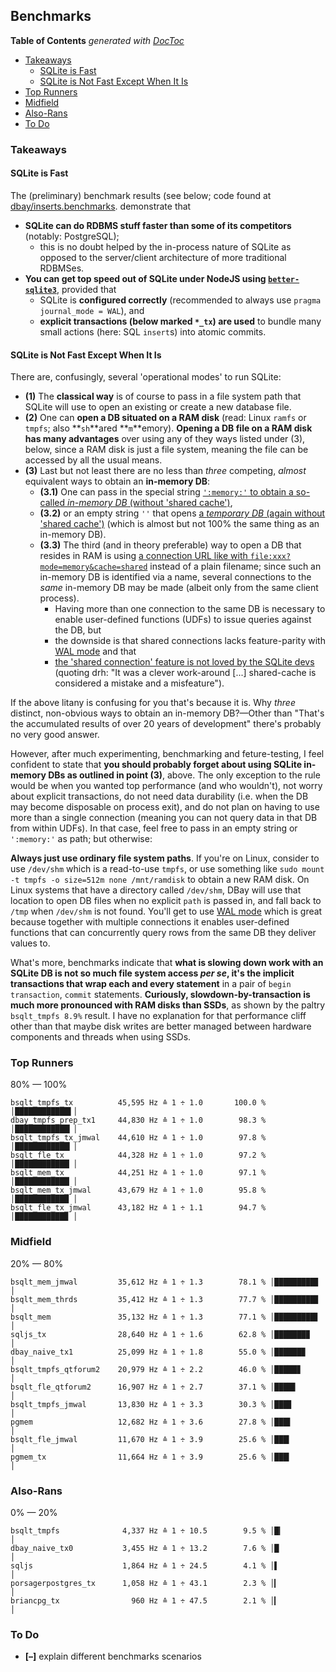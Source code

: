 

## Benchmarks


<!-- START doctoc generated TOC please keep comment here to allow auto update -->
<!-- DON'T EDIT THIS SECTION, INSTEAD RE-RUN doctoc TO UPDATE -->
**Table of Contents**  *generated with [DocToc](https://github.com/thlorenz/doctoc)*

- [Takeaways](#takeaways)
  - [SQLite is Fast](#sqlite-is-fast)
  - [SQLite is Not Fast Except When It Is](#sqlite-is-not-fast-except-when-it-is)
- [Top Runners](#top-runners)
- [Midfield](#midfield)
- [Also-Rans](#also-rans)
- [To Do](#to-do)

<!-- END doctoc generated TOC please keep comment here to allow auto update -->

### Takeaways

#### SQLite is Fast

The (preliminary) benchmark results (see below; code found at
[dbay/inserts.benchmarks](https://github.com/loveencounterflow/hengist/blob/master/dev/dbay/src/inserts.benchmarks.coffee).
demonstrate that

* **SQLite can do RDBMS stuff faster than some of its competitors** (notably: PostgreSQL);
  * this is no doubt helped by the in-process nature of SQLite as opposed to the server/client architecture
    of more traditional RDBMSes.
* **You can get top speed out of SQLite under NodeJS using
  [`better-sqlite3`](https://github.com/JoshuaWise/better-sqlite3)**, provided that
  * SQLite is **configured correctly** (recommended to always use `pragma journal_mode = WAL`), and
  * **explicit transactions (below marked `*_tx`) are used** to bundle many small actions (here: SQL
    `insert`s) into atomic commits.


#### SQLite is Not Fast Except When It Is

There are, confusingly, several 'operational modes' to run SQLite:

* **(1)** The **classical way** is of course to pass in a file system path that SQLite will use to open an
  existing or create a new database file.
* **(2)** One can **open a DB situated on a RAM disk** (read: Linux `ramfs` or `tmpfs`; also **`sh`**ared
  **`m`**emory). **Opening a DB file on a RAM disk has many advantages** over using any of they ways listed
  under (3), below, since a RAM disk is just a file system, meaning the file can be accessed by all the
  usual means.
* **(3)** Last but not least there are no less than *three* competing, *almost* equivalent ways to obtain an
  **in-memory DB**:
  * **(3.1)** One can pass in the special string [`':memory:'` to obtain a so-called *in-memory DB* (without
    'shared cache')](https://www.sqlite.org/inmemorydb.html),
  * **(3.2)** or an empty string `''` that opens [a *temporary DB* (again without 'shared
    cache')](https://www.sqlite.org/inmemorydb.html#temp_db) (which is almost but not 100% the same thing as
    an in-memory DB).
  * **(3.3)** The third (and in theory preferable) way to open a DB that resides in RAM is using [a
    connection URL like with
    `file:xxx?mode=memory&cache=shared`](https://www.sqlite.org/sharedcache.html#inmemsharedcache) instead
    of a plain filename; since such an in-memory DB is identified via a name, several connections to the
    *same* in-memory DB may be made (albeit only from the same client process).
    * Having more than one connection to the same DB is necessary to enable user-defined functions (UDFs) to
      issue queries against the DB, but
    * the downside is that shared connections lacks feature-parity with [WAL
      mode](https://sqlite.org/wal.html) and that
    * [the 'shared connection' feature is not loved by the SQLite
      devs](https://sqlite.org/forum/info/871b9085849abd6e) (quoting drh: "It was a clever work-around [...]
      shared-cache is considered a mistake and a misfeature").

If the above litany is confusing for you that's because it is. Why *three* distinct, non-obvious ways to
obtain an in-memory DB?—Other than "That's the accumulated results of over 20 years of development" there's
probably no very good answer.

However, after much experimenting, benchmarking and feture-testing, I feel confident to state that **you
should probably forget about using SQLite in-memory DBs as outlined in point (3)**, above. The only
exception to the rule would be when you wanted top performance (and who wouldn't), not worry about explicit
transactions, do not need data durability (i.e. when the DB may become disposable on process exit), and do
not plan on having to use more than a single connection (meaning you can not query data in that DB from
within UDFs). In that case, feel free to pass in an empty string or `':memory:'` as path; but otherwise:

**Always just use ordinary file system paths**. If you're on Linux, consider to use `/dev/shm` which is a
read-to-use `tmpfs`, or use something like `sudo mount -t tmpfs -o size=512m none /mnt/ramdisk` to obtain a
new RAM disk. On Linux systems that have a directory called `/dev/shm`, DBay will use that location to open
DB files when no explicit `path` is passed in, and fall back to `/tmp` when `/dev/shm` is not found. You'll
get to use [WAL mode](https://sqlite.org/wal.html) which is great because together with multiple connections
it enables user-defined functions that can concurrently query rows from the same DB they deliver values to.

What's more, benchmarks indicate that **what is slowing down work with an SQLite DB is not so much file
system access *per se*, it's the implicit transactions that wrap each and every statement** in a pair of
`begin transaction`, `commit` statements. **Curiously, slowdown-by-transaction is much more pronounced with
RAM disks than SSDs**, as shown by the paltry `bsqlt_tmpfs 8.9%` result. I have no explanation for that
performance cliff other than that maybe disk writes are better managed between hardware components and
threads when using SSDs.





### Top Runners

80% — 100%

```
bsqlt_tmpfs_tx          45,595 Hz ≙ 1 ÷ 1.0       100.0 % │████████████▌│
dbay_tmpfs_prep_tx1     44,830 Hz ≙ 1 ÷ 1.0        98.3 % │████████████▎│
bsqlt_tmpfs_tx_jmwal    44,610 Hz ≙ 1 ÷ 1.0        97.8 % │████████████▎│
bsqlt_fle_tx            44,328 Hz ≙ 1 ÷ 1.0        97.2 % │████████████▏│
bsqlt_mem_tx            44,251 Hz ≙ 1 ÷ 1.0        97.1 % │████████████▏│
bsqlt_mem_tx_jmwal      43,679 Hz ≙ 1 ÷ 1.0        95.8 % │████████████ │
bsqlt_fle_tx_jmwal      43,182 Hz ≙ 1 ÷ 1.1        94.7 % │███████████▉ │
```

### Midfield

20% — 80%

```
bsqlt_mem_jmwal         35,612 Hz ≙ 1 ÷ 1.3        78.1 % │█████████▊   │
bsqlt_mem_thrds         35,412 Hz ≙ 1 ÷ 1.3        77.7 % │█████████▊   │
bsqlt_mem               35,132 Hz ≙ 1 ÷ 1.3        77.1 % │█████████▋   │
sqljs_tx                28,640 Hz ≙ 1 ÷ 1.6        62.8 % │███████▉     │
dbay_naive_tx1          25,099 Hz ≙ 1 ÷ 1.8        55.0 % │██████▉      │
bsqlt_tmpfs_qtforum2    20,979 Hz ≙ 1 ÷ 2.2        46.0 % │█████▊       │
bsqlt_fle_qtforum2      16,907 Hz ≙ 1 ÷ 2.7        37.1 % │████▋        │
bsqlt_tmpfs_jmwal       13,830 Hz ≙ 1 ÷ 3.3        30.3 % │███▊         │
pgmem                   12,682 Hz ≙ 1 ÷ 3.6        27.8 % │███▌         │
bsqlt_fle_jmwal         11,670 Hz ≙ 1 ÷ 3.9        25.6 % │███▎         │
pgmem_tx                11,664 Hz ≙ 1 ÷ 3.9        25.6 % │███▎         │
```

### Also-Rans

0% — 20%

```
bsqlt_tmpfs              4,337 Hz ≙ 1 ÷ 10.5        9.5 % │█▎           │
dbay_naive_tx0           3,455 Hz ≙ 1 ÷ 13.2        7.6 % │█            │
sqljs                    1,864 Hz ≙ 1 ÷ 24.5        4.1 % │▌            │
porsagerpostgres_tx      1,058 Hz ≙ 1 ÷ 43.1        2.3 % │▎            │
briancpg_tx                960 Hz ≙ 1 ÷ 47.5        2.1 % │▎            │
```


### To Do

* **[–]** explain different benchmarks scenarios




